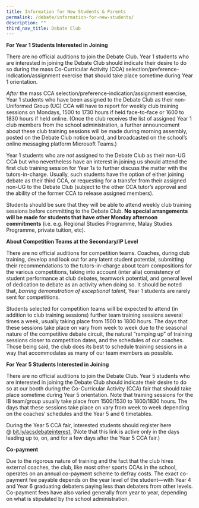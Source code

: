 ```yaml
---
title: Information for New Students & Parents
permalink: /debate/information-for-new-students/
description: ""
third_nav_title: Debate Club
---
```

**For Year 1 Students Interested in Joining**

There are no official auditions to join the Debate Club. Year 1 students who are interested in joining the Debate Club should indicate their desire to do so during the mass Co-Curricular Activity (CCA) selection/preference-indication/assignment exercise that should take place sometime during Year 1 orientation.

_After_ the mass CCA selection/preference-indication/assignment exercise, Year 1 students who have been assigned to the Debate Club as their non-Uniformed Group (UG) CCA will have to report for weekly club training sessions on Mondays, 1500 to 1730 hours if held face-to-face or 1600 to 1830 hours if held online. (Once the club receives the list of assigned Year 1 club members from the school administration, a further announcement about these club training sessions will be made during morning assembly, posted on the Debate Club notice board, and broadcasted on the school’s online messaging platform Microsoft Teams.)

Year 1 students who are _not_ assigned to the Debate Club as their non-UG CCA but who nevertheless have an interest in joining us should attend the first club training session for Year 1s to further discuss the matter with the tutors-in-charge. Usually, such students have the option of either joining debate as their third CCA, or requesting for a transfer from their assigned non-UG to the Debate Club (subject to the other CCA tutor’s approval and the ability of the former CCA to release assigned members).

Students should be sure that they will be able to attend weekly club training sessions before committing to the Debate Club. **No special arrangements will be made for students that have other Monday afternoon commitments** (i.e. e.g. Regional Studies Programme, Malay Studies Programme, private tuition, etc).

**About Competition Teams at the Secondary/IP Level**

There are no official auditions for competition teams. Coaches, during club training, develop and look out for any latent student potential, submitting their recommendations to the tutors-in-charge about team compositions for the various competitions, taking into account (inter alia) consistency of student performance at club debates, teamwork potential, and general level of dedication to debate as an activity when doing so. It should be noted that, _barring demonstration of exceptional talent_, Year 1 students are rarely sent for competitions.

Students selected for competition teams will be expected to attend (in addition to club training sessions) further team training sessions several times a week, usually taking place from 1500 to 1800 hours. The days that these sessions take place on vary from week to week due to the seasonal nature of the competitive debate circuit, the natural “ramping up” of training sessions closer to competition dates, and the schedules of our coaches. Those being said, the club does its best to schedule training sessions in a way that accommodates as many of our team members as possible.

**For Year 5 Students Interested in Joining**

There are no official auditions to join the Debate Club. Year 5 students who are interested in joining the Debate Club should indicate their desire to do so at our booth during the Co-Curricular Activity (CCA) fair that should take place sometime during Year 5 orientation. Note that training sessions for the IB team/group usually take place from 1500/1530 to 1800/1830 hours. The days that these sessions take place on vary from week to week depending on the coaches’ schedules and the Year 5 and 6 timetables.

During the Year 5 CCA fair, interested students should register here @ [bit.ly/acsdebateinterest.](https://bit.ly/acsdebateinterest) (Note that this link is active only in the days leading up to, on, and for a few days after the Year 5 CCA fair.)

**Co-payment**

Due to the rigorous nature of training and the fact that the club hires external coaches, the club, like most other sports CCAs in the school, operates on an annual co-payment scheme to defray costs. The exact co-payment fee payable depends on the year level of the student—with Year 4 and Year 6 graduating debaters paying less than debaters from other levels. Co-payment fees have also varied generally from year to year, depending on what is stipulated by the school administration.
